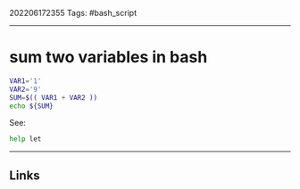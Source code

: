 202206172355
Tags: #bash_script

---

# sum two variables in bash

```bash
VAR1='1'
VAR2='9'
SUM=$(( VAR1 + VAR2 ))
echo ${SUM}
```

See:
```bash
help let
```

---
## Links